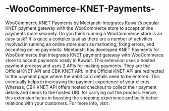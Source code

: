 # -WooCommerce-KNET-Payments-
WooCommerce KNET Payments by Meetanshi integrates Kuwait’s popular KNET payment gateway with the WooCommerce store to accept online payments more securely.  Do you think running a WooCommerce store is an easy task? It is quite a complex task as there are a number of activities involved in running an online store such as marketing, fixing errors, and accepting online payments. Meetanshi has developed KNET Payments for WooCommerce that integrates KNET payment gateway with WooCommerce store to accept payments easily in Kuwait. This extension uses a hosted payment process and uses 2 APIs for making payments. They are the Official KNET API and CBK KNET API. In the Official KNET API are redirected to the payment page where the debit card details need to be entered. This eventually helps in increasing the payment experience of your clients. Whereas, CBK KNET API offers hosted checkout to collect their payment details and sends to the hosted URL for carrying out the process. Hence, this extension helps in boosting the shopping experience and build better relations with your customers. For more info, visit :
